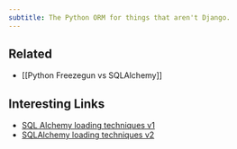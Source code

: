 ```yaml
---
subtitle: The Python ORM for things that aren't Django.
---
```

## Related

- [[Python Freezegun vs SQLAlchemy]]

## Interesting Links

- [SQL Alchemy loading techniques v1](https://leontrolski.github.io/sqlalchemy-relationships.html)
- [SQLAlchemy loading techniques v2](https://leontrolski.github.io/sqlalchemy-relationships-2.html)